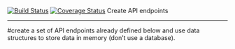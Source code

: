 [![Build Status](https://travis-ci.org/CandySusan/Store-Manager.svg?branch=master)](https://travis-ci.org/CandySusan/Store-Manager)
[![Coverage Status](https://coveralls.io/repos/github/CandySusan/Store-Manager/badge.svg?branch=master)](https://coveralls.io/github/CandySusan/Store-Manager?branch=master)
Create API endpoints
**************************************************
#create a set of API endpoints already defined below and use data structures to store data in memory (don’t use a database).
